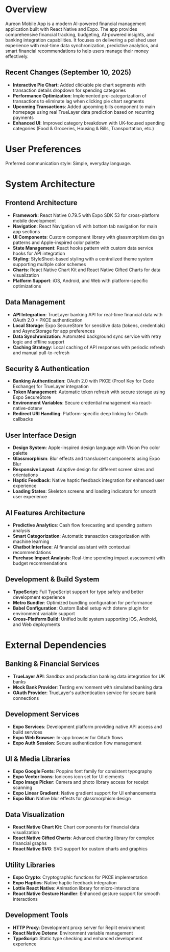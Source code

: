 # Overview

Aureon Mobile App is a modern AI-powered financial management application built with React Native and Expo. The app provides comprehensive financial tracking, budgeting, AI-powered insights, and banking integration capabilities. It focuses on delivering a polished user experience with real-time data synchronization, predictive analytics, and smart financial recommendations to help users manage their money effectively.

## Recent Changes (September 10, 2025)

- **Interactive Pie Chart**: Added clickable pie chart segments with transaction details dropdown for spending categories
- **Performance Optimization**: Implemented pre-categorization of transactions to eliminate lag when clicking pie chart segments
- **Upcoming Transactions**: Added upcoming bills component to main homepage using real TrueLayer data prediction based on recurring payments
- **Enhanced UI**: Improved category breakdown with UK-focused spending categories (Food & Groceries, Housing & Bills, Transportation, etc.)

# User Preferences

Preferred communication style: Simple, everyday language.

# System Architecture

## Frontend Architecture
- **Framework**: React Native 0.79.5 with Expo SDK 53 for cross-platform mobile development
- **Navigation**: React Navigation v6 with bottom tab navigation for main app sections
- **UI Components**: Custom component library with glassmorphism design patterns and Apple-inspired color palette
- **State Management**: React hooks pattern with custom data service hooks for API integration
- **Styling**: StyleSheet-based styling with a centralized theme system supporting multiple color schemes
- **Charts**: React Native Chart Kit and React Native Gifted Charts for data visualization
- **Platform Support**: iOS, Android, and Web with platform-specific optimizations

## Data Management
- **API Integration**: TrueLayer banking API for real-time financial data with OAuth 2.0 + PKCE authentication
- **Local Storage**: Expo SecureStore for sensitive data (tokens, credentials) and AsyncStorage for app preferences
- **Data Synchronization**: Automated background sync service with retry logic and offline support
- **Caching Strategy**: Local caching of API responses with periodic refresh and manual pull-to-refresh

## Security & Authentication
- **Banking Authentication**: OAuth 2.0 with PKCE (Proof Key for Code Exchange) for TrueLayer integration
- **Token Management**: Automatic token refresh with secure storage using Expo SecureStore
- **Environment Variables**: Secure credential management via react-native-dotenv
- **Redirect URI Handling**: Platform-specific deep linking for OAuth callbacks

## User Interface Design
- **Design System**: Apple-inspired design language with Vision Pro color palette
- **Glassmorphism**: Blur effects and translucent components using Expo Blur
- **Responsive Layout**: Adaptive design for different screen sizes and orientations
- **Haptic Feedback**: Native haptic feedback integration for enhanced user experience
- **Loading States**: Skeleton screens and loading indicators for smooth user experience

## AI Features Architecture
- **Predictive Analytics**: Cash flow forecasting and spending pattern analysis
- **Smart Categorization**: Automatic transaction categorization with machine learning
- **Chatbot Interface**: AI financial assistant with contextual recommendations
- **Purchase Impact Analysis**: Real-time spending impact assessment with budget recommendations

## Development & Build System
- **TypeScript**: Full TypeScript support for type safety and better development experience
- **Metro Bundler**: Optimized bundling configuration for performance
- **Babel Configuration**: Custom Babel setup with dotenv plugin for environment variable support
- **Cross-Platform Build**: Unified build system supporting iOS, Android, and Web deployments

# External Dependencies

## Banking & Financial Services
- **TrueLayer API**: Sandbox and production banking data integration for UK banks
- **Mock Bank Provider**: Testing environment with simulated banking data
- **OAuth Provider**: TrueLayer's authentication service for secure bank connections

## Development Services
- **Expo Services**: Development platform providing native API access and build services
- **Expo Web Browser**: In-app browser for OAuth flows
- **Expo Auth Session**: Secure authentication flow management

## UI & Media Libraries
- **Expo Google Fonts**: Poppins font family for consistent typography
- **Expo Vector Icons**: Ionicons icon set for UI elements
- **Expo Image Picker**: Camera and photo library access for receipt scanning
- **Expo Linear Gradient**: Native gradient support for UI enhancements
- **Expo Blur**: Native blur effects for glassmorphism design

## Data Visualization
- **React Native Chart Kit**: Chart components for financial data visualization
- **React Native Gifted Charts**: Advanced charting library for complex financial graphs
- **React Native SVG**: SVG support for custom charts and graphics

## Utility Libraries
- **Expo Crypto**: Cryptographic functions for PKCE implementation
- **Expo Haptics**: Native haptic feedback integration
- **Lottie React Native**: Animation library for micro-interactions
- **React Native Gesture Handler**: Enhanced gesture support for smooth interactions

## Development Tools
- **HTTP Proxy**: Development proxy server for Replit environment
- **React Native Dotenv**: Environment variable management
- **TypeScript**: Static type checking and enhanced development experience